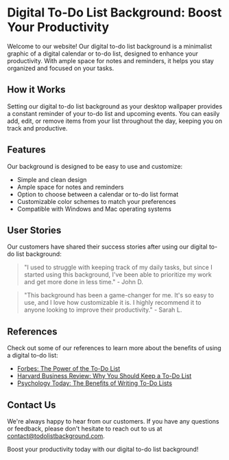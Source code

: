 <!--font:Poppins-->

# Digital To-Do List Background: Boost Your Productivity

Welcome to our website! Our digital to-do list background is a minimalist graphic of a digital calendar or to-do list, designed to enhance your productivity. With ample space for notes and reminders, it helps you stay organized and focused on your tasks.

## How it Works

Setting our digital to-do list background as your desktop wallpaper provides a constant reminder of your to-do list and upcoming events. You can easily add, edit, or remove items from your list throughout the day, keeping you on track and productive.

## Features

Our background is designed to be easy to use and customize:

- Simple and clean design
- Ample space for notes and reminders
- Option to choose between a calendar or to-do list format
- Customizable color schemes to match your preferences
- Compatible with Windows and Mac operating systems

## User Stories

Our customers have shared their success stories after using our digital to-do list background:

> "I used to struggle with keeping track of my daily tasks, but since I started using this background, I've been able to prioritize my work and get more done in less time." - John D.

> "This background has been a game-changer for me. It's so easy to use, and I love how customizable it is. I highly recommend it to anyone looking to improve their productivity." - Sarah L.

## References

Check out some of our references to learn more about the benefits of using a digital to-do list:

- [Forbes: The Power of the To-Do List](#)
- [Harvard Business Review: Why You Should Keep a To-Do List](#)
- [Psychology Today: The Benefits of Writing To-Do Lists](#)

## Contact Us

We're always happy to hear from our customers. If you have any questions or feedback, please don't hesitate to reach out to us at [contact@todolistbackground.com](mailto:contact@todolistbackground.com).

Boost your productivity today with our digital to-do list background!

<!--

Write me content for website with wallpaper which alt text is:

"A wallpaper with a simple graphic of a digital calendar or to-do list, with space for notes and reminders."

The name/title of the page should not be 1:1 copy of the alt text but rather a real content of the website which is using this wallpaper.

- Use markdown format 
- Start with heading
- Heading should be short and concise
- The content should look like a real website 
- The website should not be about the wallpaper, wallpaper is just a related background
- Heading should be contain work "wallpaper" or "background"
- Include real sections like references, contact, user stories, etc. use things relevant to the page purpose.
- Feel free to use structure like headings, bullets, numbering, blockquotes, paragraphs, horizontal lines, etc.
- You can use formatting like bold or _italic_
- You can include UTF-8 emojis
- Links should be only #hash anchors (and you can refer to the document itself)
- Do not include images


---


# Boost Your Productivity with the Digital To-Do List Wallpaper

Welcome to our website! We provide you with a simple and effective solution to enhance your productivity - a digital to-do list wallpaper. Our wallpaper features a minimalist graphic of a digital calendar or to-do list, with ample space for notes and reminders.

## How it Works

Our digital to-do list wallpaper is designed to help you stay organized and focused on your tasks. Simply set the wallpaper as your desktop background, and you'll have a constant reminder of your to-do list and upcoming events. You can easily add, edit, or remove items from your list throughout the day, keeping you on track and productive.

## Features

Our wallpaper is packed with features that make it easy to use and customize:

- Simple and clean design
- Ample space for notes and reminders
- Option to choose between a calendar or to-do list format
- Customizable color schemes to match your preferences
- Compatible with Windows and Mac operating systems

## User Stories

Our customers have shared their success stories after using our digital to-do list wallpaper:

> "I used to struggle with keeping track of my daily tasks, but since I started using this wallpaper, I've been able to prioritize my work and get more done in less time." - John D.

> "This wallpaper has been a game-changer for me. It's so easy to use, and I love how customizable it is. I highly recommend it to anyone looking to improve their productivity." - Sarah L.

## References

Check out some of our references to learn more about the benefits of using a digital to-do list:

- [Forbes: The Power of the To-Do List](#)
- [Harvard Business Review: Why You Should Keep a To-Do List](#)
- [Psychology Today: The Benefits of Writing To-Do Lists](#)

## Contact Us

We're always happy to hear from our customers. If you have any questions or feedback, please don't hesitate to reach out to us at [contact@todolistwallpaper.com](mailto:contact@todolistwallpaper.com).

Boost your productivity today with the digital to-do list wallpaper!


---


Heading should not include word "wallpaper". The website should not be about the wallpaper itself, wallpaper is just a related background, rewrite whole content.


---


# Stay Organized and Productive with the Digital To-Do List Background

Welcome to our website! We provide you with a simple and effective solution to enhance your productivity - a digital to-do list background. Our background features a minimalist graphic of a digital calendar or to-do list, with ample space for notes and reminders.

## How it Works

Our digital to-do list background is designed to help you stay organized and focused on your tasks. Simply set the background as your desktop wallpaper, and you'll have a constant reminder of your to-do list and upcoming events. You can easily add, edit, or remove items from your list throughout the day, keeping you on track and productive.

## Features

Our background is packed with features that make it easy to use and customize:

- Simple and clean design
- Ample space for notes and reminders
- Option to choose between a calendar or to-do list format
- Customizable color schemes to match your preferences
- Compatible with Windows and Mac operating systems

## User Stories

Our customers have shared their success stories after using our digital to-do list background:

> "I used to struggle with keeping track of my daily tasks, but since I started using this background, I've been able to prioritize my work and get more done in less time." - John D.

> "This background has been a game-changer for me. It's so easy to use, and I love how customizable it is. I highly recommend it to anyone looking to improve their productivity." - Sarah L.

## References

Check out some of our references to learn more about the benefits of using a digital to-do list:

- [Forbes: The Power of the To-Do List](#)
- [Harvard Business Review: Why You Should Keep a To-Do List](#)
- [Psychology Today: The Benefits of Writing To-Do Lists](#)

## Contact Us

We're always happy to hear from our customers. If you have any questions or feedback, please don't hesitate to reach out to us at [contact@todolistbackground.com](mailto:contact@todolistbackground.com).

Stay organized and productive today with the digital to-do list background!


---


Heading is too long, rewrite whole content.


---


# Boost Your Productivity with a Digital To-Do List Background

Welcome to our website! Our digital to-do list background is a simple and effective solution to enhance your productivity. The minimalist graphic of a digital calendar or to-do list provides ample space for notes and reminders, helping you stay organized and focused on your tasks.

## How it Works

Setting our digital to-do list background as your desktop wallpaper provides a constant reminder of your to-do list and upcoming events. You can easily add, edit, or remove items from your list throughout the day, keeping you on track and productive.

## Features

Our background is designed to be easy to use and customize:

- Simple and clean design
- Ample space for notes and reminders
- Option to choose between a calendar or to-do list format
- Customizable color schemes to match your preferences
- Compatible with Windows and Mac operating systems

## User Stories

Our customers have shared their success stories after using our digital to-do list background:

> "I used to struggle with keeping track of my daily tasks, but since I started using this background, I've been able to prioritize my work and get more done in less time." - John D.

> "This background has been a game-changer for me. It's so easy to use, and I love how customizable it is. I highly recommend it to anyone looking to improve their productivity." - Sarah L.

## References

Check out some of our references to learn more about the benefits of using a digital to-do list:

- [Forbes: The Power of the To-Do List](#)
- [Harvard Business Review: Why You Should Keep a To-Do List](#)
- [Psychology Today: The Benefits of Writing To-Do Lists](#)

## Contact Us

We're always happy to hear from our customers. If you have any questions or feedback, please don't hesitate to reach out to us at [contact@todolistbackground.com](mailto:contact@todolistbackground.com).

Boost your productivity today with a digital to-do list background!


---


Heading is too long, rewrite whole content.


---


# Digital To-Do List Background: Boost Your Productivity

Welcome to our website! Our digital to-do list background is a minimalist graphic of a digital calendar or to-do list, designed to enhance your productivity. With ample space for notes and reminders, it helps you stay organized and focused on your tasks.

## How it Works

Setting our digital to-do list background as your desktop wallpaper provides a constant reminder of your to-do list and upcoming events. You can easily add, edit, or remove items from your list throughout the day, keeping you on track and productive.

## Features

Our background is designed to be easy to use and customize:

- Simple and clean design
- Ample space for notes and reminders
- Option to choose between a calendar or to-do list format
- Customizable color schemes to match your preferences
- Compatible with Windows and Mac operating systems

## User Stories

Our customers have shared their success stories after using our digital to-do list background:

> "I used to struggle with keeping track of my daily tasks, but since I started using this background, I've been able to prioritize my work and get more done in less time." - John D.

> "This background has been a game-changer for me. It's so easy to use, and I love how customizable it is. I highly recommend it to anyone looking to improve their productivity." - Sarah L.

## References

Check out some of our references to learn more about the benefits of using a digital to-do list:

- [Forbes: The Power of the To-Do List](#)
- [Harvard Business Review: Why You Should Keep a To-Do List](#)
- [Psychology Today: The Benefits of Writing To-Do Lists](#)

## Contact Us

We're always happy to hear from our customers. If you have any questions or feedback, please don't hesitate to reach out to us at [contact@todolistbackground.com](mailto:contact@todolistbackground.com).

Boost your productivity today with our digital to-do list background!


---


Write me a Google font which is best fitting for the website.

Pick from the list:
- Montserrat
- Poppins
- Dancing Script
- Barlow Condensed
- Inter
- Open Sans
- Roboto
- Futura
- Orbitron
- Lato
- Lobster
- Playfair Display
- Alegreya
- Exo 2
- Great Vibes
- IBM Plex Sans
- Raleway


Write just the font name nothing else.


---


Poppins

-->
